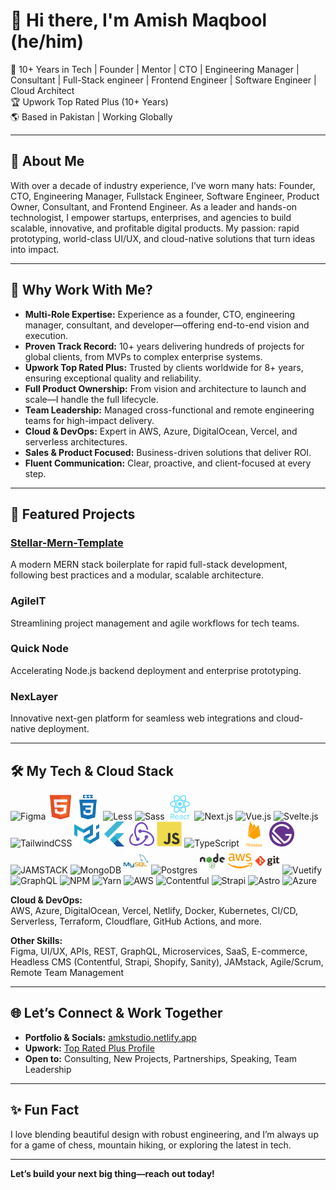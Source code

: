 # 👋 Hi there, I'm Amish Maqbool (he/him)

🌟 10+ Years in Tech | Founder  | Mentor | CTO | Engineering Manager | Consultant | Full-Stack engineer | Frontend Engineer | Software Engineer | Cloud Architect  
🏆 Upwork Top Rated Plus (10+ Years)  
🌎 Based in Pakistan | Working Globally

---

## 🚀 About Me

With over a decade of industry experience, I’ve worn many hats: Founder, CTO, Engineering Manager, Fullstack Engineer, Software Engineer, Product Owner, Consultant, and Frontend Engineer. As a leader and hands-on technologist, I empower startups, enterprises, and agencies to build scalable, innovative, and profitable digital products. My passion: rapid prototyping, world-class UI/UX, and cloud-native solutions that turn ideas into impact.

---

## 💼 Why Work With Me?

- **Multi-Role Expertise:** Experience as a founder, CTO, engineering manager, consultant, and developer—offering end-to-end vision and execution.
- **Proven Track Record:** 10+ years delivering hundreds of projects for global clients, from MVPs to complex enterprise systems.
- **Upwork Top Rated Plus:** Trusted by clients worldwide for 8+ years, ensuring exceptional quality and reliability.
- **Full Product Ownership:** From vision and architecture to launch and scale—I handle the full lifecycle.
- **Team Leadership:** Managed cross-functional and remote engineering teams for high-impact delivery.
- **Cloud & DevOps:** Expert in AWS, Azure, DigitalOcean, Vercel, and serverless architectures.
- **Sales & Product Focused:** Business-driven solutions that deliver ROI.
- **Fluent Communication:** Clear, proactive, and client-focused at every step.

---

## 🏅 Featured Projects

### [Stellar-Mern-Template](https://github.com/Amishmaqbool/Stellar-Mern-Template)
A modern MERN stack boilerplate for rapid full-stack development, following best practices and a modular, scalable architecture.

### AgileIT
Streamlining project management and agile workflows for tech teams.

### Quick Node
Accelerating Node.js backend deployment and enterprise prototyping.

### NexLayer
Innovative next-gen platform for seamless web integrations and cloud-native deployment.

---

## 🛠️ My Tech & Cloud Stack

<div>
  <img src="https://cdn.jsdelivr.net/gh/devicons/devicon/icons/figma/figma-original.svg" title="Figma" alt="Figma" width="40" height="40"/>
  <img src="https://github.com/devicons/devicon/blob/master/icons/html5/html5-original.svg" title="HTML5" alt="HTML" width="40" height="40"/>
  <img src="https://github.com/devicons/devicon/blob/master/icons/css3/css3-plain-wordmark.svg" title="CSS3" alt="CSS" width="40" height="40"/>
  <img src="https://cdn.jsdelivr.net/gh/devicons/devicon/icons/less/less-plain-wordmark.svg" title="Less" alt="Less" width="40" height="40"/>
  <img src="https://cdn.jsdelivr.net/gh/devicons/devicon/icons/sass/sass-original.svg" title="Sass" alt="Sass" width="40" height="40"/>
  <img src="https://github.com/devicons/devicon/blob/master/icons/react/react-original-wordmark.svg" title="React.js" alt="React" width="40" height="40"/>
  <img src="https://cdn.jsdelivr.net/gh/devicons/devicon/icons/nextjs/nextjs-original-wordmark.svg" title="Next.js" alt="Next.js" width="40" height="40"/>
  <img src="https://cdn.jsdelivr.net/gh/devicons/devicon/icons/vuejs/vuejs-original-wordmark.svg" title="Vue" alt="Vue.js" width="40" height="40"/>
  <img src="https://cdn.jsdelivr.net/gh/devicons/devicon/icons/svelte/svelte-original-wordmark.svg" title="Svelte" alt="Svelte.js" width="40" height="40"/>
  <img src="https://cdn.jsdelivr.net/gh/devicons/devicon/icons/tailwindcss/tailwindcss-original-wordmark.svg" title="TailwindCSS" alt="TailwindCSS" width="50" height="50"/>
  <img src="https://github.com/devicons/devicon/blob/master/icons/materialui/materialui-original.svg" title="Material UI" alt="Material UI" width="40" height="40"/>
  <img src="https://github.com/devicons/devicon/blob/master/icons/flutter/flutter-original.svg" title="Flutter" alt="Flutter" width="40" height="40"/>
  <img src="https://github.com/devicons/devicon/blob/master/icons/redux/redux-original.svg" title="Redux" alt="Redux" width="40" height="40"/>
  <img src="https://github.com/devicons/devicon/blob/master/icons/javascript/javascript-original.svg" title="JavaScript" alt="JavaScript" width="40" height="40"/>
  <img src="https://cdn.jsdelivr.net/gh/devicons/devicon/icons/typescript/typescript-original.svg" title="TypeScript" alt="TypeScript" width="40" height="40"/>
  <img src="https://github.com/devicons/devicon/blob/master/icons/firebase/firebase-plain-wordmark.svg" title="Firebase" alt="Firebase" width="40" height="40"/>
  <img src="https://github.com/devicons/devicon/blob/master/icons/gatsby/gatsby-original.svg" title="Gatsby.js" alt="Gatsby.js" width="40" height="40"/>
  <img src="https://cdn.jsdelivr.net/gh/devicons/devicon/icons/jamstack/jamstack-original-wordmark.svg" title="JAMSTACK" alt="JAMSTACK" width="40" height="40"/>
  <img src="https://cdn.jsdelivr.net/gh/devicons/devicon/icons/mongodb/mongodb-original.svg" title="MongoDB" alt="MongoDB" width="40" height="40"/>
  <img src="https://github.com/devicons/devicon/blob/master/icons/mysql/mysql-original-wordmark.svg" title="MySQL" alt="MySQL" width="40" height="40"/>
  <img src="https://cdn.jsdelivr.net/gh/devicons/devicon/icons/postgresql/postgresql-original-wordmark.svg" title="Postgres" alt="Postgres" width="40" height="40"/>
  <img src="https://github.com/devicons/devicon/blob/master/icons/nodejs/nodejs-original-wordmark.svg" title="NodeJS" alt="NodeJS" width="40" height="40"/>
  <img src="https://github.com/devicons/devicon/blob/master/icons/amazonwebservices/amazonwebservices-plain-wordmark.svg" title="AWS" alt="AWS" width="40" height="40"/>
  <img src="https://github.com/devicons/devicon/blob/master/icons/git/git-original-wordmark.svg" title="Git" alt="Git" width="40" height="40"/>
  <img src="https://cdn.jsdelivr.net/gh/devicons/devicon/icons/vuetify/vuetify-original.svg" title="Vuetify" alt="Vuetify" width="40" height="40"/>
  <img src="https://cdn.jsdelivr.net/gh/devicons/devicon/icons/graphql/graphql-plain.svg" title="GraphQL" alt="GraphQL" width="40" height="40"/>
  <img src="https://cdn.jsdelivr.net/gh/devicons/devicon/icons/npm/npm-original-wordmark.svg" title="NPM" alt="NPM" width="40" height="40"/>
  <img src="https://cdn.jsdelivr.net/gh/devicons/devicon/icons/yarn/yarn-original-wordmark.svg" title="Yarn" alt="Yarn" width="40" height="40"/>
  <img src="https://cdn.jsdelivr.net/gh/devicons/devicon/icons/amazonwebservices/amazonwebservices-original-wordmark.svg" title="AWS" alt="AWS" width="40" height="40"/>
  <img src="https://images.ctfassets.net/jtqsy5pye0zd/6wNuQ2xMvbw134rccObi0q/bf61badc6d6d9780609e541713f0bba6/Contentful_Logo_2.5_Dark.svg?w=384&q=100" title="ContentfulCMS" alt="Contentful" width="40" height="40"/>
  <img src="https://encrypted-tbn0.gstatic.com/images?q=tbn:ANd9GcQ-_185brbi3EySBAiV_LQAcmyRBnSvsQftXWDY1G49rg&s" title="Strapi" alt="Strapi" width="40" height="40"/>
  <img src="https://avatars.githubusercontent.com/u/44914786?s=48&v=4" title="Astro" alt="Astro" width="40" height="40"/>
  <img src="https://encrypted-tbn0.gstatic.com/images?q=tbn:ANd9GcSJVgGab_Gq7s6iO9LSaAGe2ALEmKK_yAQ3geW0NTBN8w&s" title="Azure" alt="Azure" width="40" height="40"/>
  <!-- Add more as you see fit -->
</div>

**Cloud & DevOps:**  
AWS, Azure, DigitalOcean, Vercel, Netlify, Docker, Kubernetes, CI/CD, Serverless, Terraform, Cloudflare, GitHub Actions, and more.

**Other Skills:**  
Figma, UI/UX, APIs, REST, GraphQL, Microservices, SaaS, E-commerce, Headless CMS (Contentful, Strapi, Shopify, Sanity), JAMstack, Agile/Scrum, Remote Team Management

---

## 🌐 Let’s Connect & Work Together

- **Portfolio & Socials:** [amkstudio.netlify.app](http://amkstudio.netlify.app)
- **Upwork:** [Top Rated Plus Profile](https://www.upwork.com/freelancers/amish)
- **Open to:** Consulting, New Projects, Partnerships, Speaking, Team Leadership

---

## ✨ Fun Fact

I love blending beautiful design with robust engineering, and I’m always up for a game of chess, mountain hiking, or exploring the latest in tech.

---

**Let’s build your next big thing—reach out today!**
